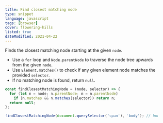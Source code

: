 ```yaml
---
title: Find closest matching node
type: snippet
language: javascript
tags: [browser]
cover: flowering-hills
listed: true
dateModified: 2021-04-22
---
```


Finds the closest matching node starting at the given `node`.

- Use a `for` loop and `Node.parentNode` to traverse the node tree upwards from the given `node`.
- Use `Element.matches()` to check if any given element node matches the provided `selector`.
- If no matching node is found, return `null`.

```js
const findClosestMatchingNode = (node, selector) => {
  for (let n = node; n.parentNode; n = n.parentNode)
    if (n.matches && n.matches(selector)) return n;
  return null;
};

findClosestMatchingNode(document.querySelector('span'), 'body'); // body
```
